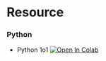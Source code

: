 # Resource

### Python
* Python 1o1  [![Open In Colab](https://colab.research.google.com/assets/colab-badge.svg)](https://colab.research.google.com/drive/11dsht9s6xTKkqudO4Btewx4wd8EErvr8)

